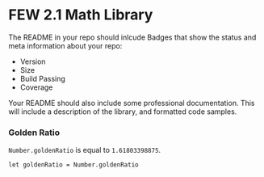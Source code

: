 # FEW 2.1 Math Library

The README in your repo should inlcude Badges that show the status and meta information about your repo:
- Version
- Size
- Build Passing
- Coverage

Your README should also include some professional documentation. This will include a description of the library, and formatted code samples.

### Golden Ratio
`Number.goldenRatio` is equal to `1.61803398875`.

```
let goldenRatio = Number.goldenRatio
```